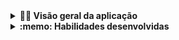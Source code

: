 <details>
  <summary><strong>👨‍💻 Visão geral da aplicação</strong></summary><br />

  Neste projeto você poderá utilizar uma carteira de controle de gastos, com um conversor de moedas incluso:

  - Adicionar, remover e editar um gasto;
  - Visualizar uma tabelas com seus gastos;
  - Visualizar o total de gastos convertidos para uma moeda de escolha;
</details>

<details>
  <summary><strong>:memo: Habilidades desenvolvidas</strong></summary><br />

Nesta aplicação, seguimos a seguinte estrutura:

- Criar um _store_ Redux em aplicações React

- Criar _reducers_ no Redux em aplicações React

- Criar _actions_ no Redux em aplicações React

- Criar _dispatchers_ no Redux em aplicações React

- Conectar Redux aos componentes React

- Criar _actions_ assíncronas na sua aplicação React que faz uso de Redux.
</details>

